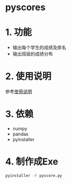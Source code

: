 # pyscores

# 1. 功能

- 输出每个学生的成绩及排名
- 输出班级的成绩分布



# 2. 使用说明

参考[使用说明](./pyscore使用说明.md)



# 3. 依赖

- numpy
- pandas
- pyinstaller



# 4. 制作成Exe

~~~sh
pyinstaller -F pyscore.py
~~~

